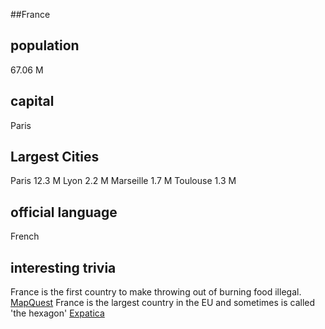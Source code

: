 ##France
## population
67.06 M

## capital
Paris


## Largest Cities
Paris 12.3 M
Lyon   2.2 M
Marseille  1.7 M
Toulouse   1.3 M

## official language
French

## interesting trivia
France is the first country to make throwing out of burning food illegal. [MapQuest](https://www.google.com/url?sa=t&rct=j&q=&esrc=s&source=web&cd=&cad=rja&uact=8&ved=2ahUKEwicmJ3oyIzuAhU7GVkFHc57D4gQFjABegQIBBAC&url=https%3A%2F%2Fwww.mapquest.com%2Ftravel%2Finteresting-facts-about-france%2F&usg=AOvVaw2anIT5n5mha3rb2MCO1oP_)
France is the largest country in the EU and sometimes is called 'the hexagon' [Expatica](https://www.google.com/url?sa=t&rct=j&q=&esrc=s&source=web&cd=&cad=rja&uact=8&ved=2ahUKEwicmJ3oyIzuAhU7GVkFHc57D4gQFjADegQIAxAC&url=https%3A%2F%2Fwww.expatica.com%2Ffr%2Fmoving%2Fabout%2Ffrance-facts-109142%2F&usg=AOvVaw2TM1IdY17S5fY7sE9cTfXT)


